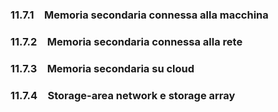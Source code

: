 ### 11.7.1 Memoria secondaria connessa alla macchina
### 11.7.2 Memoria secondaria connessa alla rete
### 11.7.3 Memoria secondaria su cloud
### 11.7.4 Storage-area network e storage array